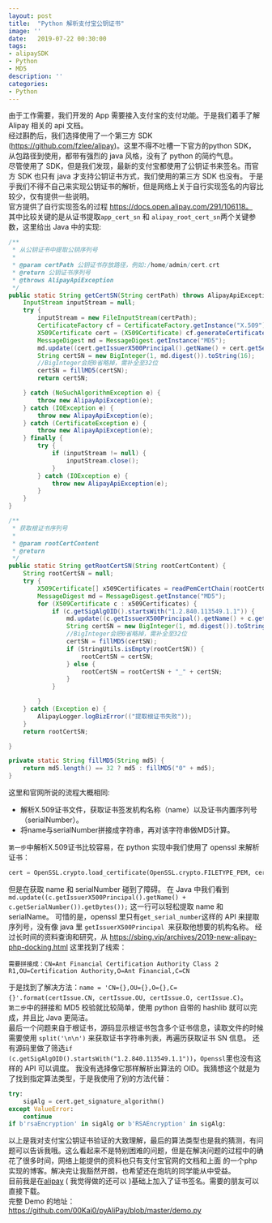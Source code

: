 ```yaml
---
layout: post
title:  "Python 解析支付宝公钥证书"
image: ''
date:   2019-07-22 00:30:00
tags:
- alipaySDK
- Python
- MD5
description: ''
categories:
- Python
---
```


由于工作需要，我们开发的 App 需要接入支付宝的支付功能。于是我们着手了解 Alipay 相关的 api 文档。   
经过斟酌后，我们选择使用了一个第三方 SDK (https://github.com/fzlee/alipay)。这里不得不吐槽一下官方的python SDK，
从包路径到使用，都带有强烈的 java 风格，没有了 python 的简约气息。   
尽管使用了 SDK，但是我们发现，最新的支付宝都使用了公钥证书来签名。而官方 SDK 也只有 java 才支持公钥证书方式，我们使用的第三方 SDK 也没有。
于是乎我们不得不自己来实现公钥证书的解析，但是网络上关于自行实现签名的内容比较少，仅有提供一些说明。   
官方提供了自行实现签名的过程 https://docs.open.alipay.com/291/106118。   
其中比较关键的是从证书提取`app_cert_sn` 和 `alipay_root_cert_sn`两个关键参数，这里给出 Java 中的实现:
```java
/**
 * 从公钥证书中提取公钥序列号
 *
 * @param certPath 公钥证书存放路径，例如:/home/admin/cert.crt
 * @return 公钥证书序列号
 * @throws AlipayApiException
 */
public static String getCertSN(String certPath) throws AlipayApiException {
    InputStream inputStream = null;
    try {
        inputStream = new FileInputStream(certPath);
        CertificateFactory cf = CertificateFactory.getInstance("X.509");
        X509Certificate cert = (X509Certificate) cf.generateCertificate(inputStream);
        MessageDigest md = MessageDigest.getInstance("MD5");
        md.update((cert.getIssuerX500Principal().getName() + cert.getSerialNumber()).getBytes());
        String certSN = new BigInteger(1, md.digest()).toString(16);
        //BigInteger会把0省略掉，需补全至32位
        certSN = fillMD5(certSN);
        return certSN;

    } catch (NoSuchAlgorithmException e) {
        throw new AlipayApiException(e);
    } catch (IOException e) {
        throw new AlipayApiException(e);
    } catch (CertificateException e) {
        throw new AlipayApiException(e);
    } finally {
        try {
            if (inputStream != null) {
                inputStream.close();
            }
        } catch (IOException e) {
            throw new AlipayApiException(e);
        }
    }
}

/**
 * 获取根证书序列号
 *
 * @param rootCertContent
 * @return
 */
public static String getRootCertSN(String rootCertContent) {
    String rootCertSN = null;
    try {
        X509Certificate[] x509Certificates = readPemCertChain(rootCertContent);
        MessageDigest md = MessageDigest.getInstance("MD5");
        for (X509Certificate c : x509Certificates) {
            if (c.getSigAlgOID().startsWith("1.2.840.113549.1.1")) {
                md.update((c.getIssuerX500Principal().getName() + c.getSerialNumber()).getBytes());
                String certSN = new BigInteger(1, md.digest()).toString(16);
                //BigInteger会把0省略掉，需补全至32位
                certSN = fillMD5(certSN);
                if (StringUtils.isEmpty(rootCertSN)) {
                    rootCertSN = certSN;
                } else {
                    rootCertSN = rootCertSN + "_" + certSN;
                }
            }

        }
    } catch (Exception e) {
        AlipayLogger.logBizError(("提取根证书失败"));
    }
    return rootCertSN;

}

private static String fillMD5(String md5) {
    return md5.length() == 32 ? md5 : fillMD5("0" + md5);
}

```

这里和官网所说的流程大概相同:
* 解析X.509证书文件，获取证书签发机构名称（name）以及证书内置序列号（serialNumber）。   
* 将name与serialNumber拼接成字符串，再对该字符串做MD5计算。

`第一步`中解析X.509证书比较容易，在 python 实现中我们使用了 openssl 来解析证书：
```python
cert = OpenSSL.crypto.load_certificate(OpenSSL.crypto.FILETYPE_PEM, cert)
```
但是在获取 name 和 serialNumber 碰到了障碍。
在 Java 中我们看到 `md.update((c.getIssuerX500Principal().getName() + c.getSerialNumber()).getBytes());` 这一行可以轻松提取 name 和 serialName。
可惜的是，openssl 里只有`get_serial_number`这样的 API 来提取序列号，没有像 java 里 `getIssuerX500Principal `来获取他想要的机构名称。
经过长时间的资料查询和研究，从 https://sbing.vip/archives/2019-new-alipay-php-docking.html 这里找到了线索：
```
需要拼接成：CN=Ant Financial Certification Authority Class 2 R1,OU=Certification Authority,O=Ant Financial,C=CN
```
于是找到了解决方法：`name = 'CN={},OU={},O={},C={}'.format(certIssue.CN, certIssue.OU, certIssue.O, certIssue.C)`。   
`第二步`中的拼接和 MD5 校验就比较简单，使用 python 自带的 hashlib 就可以完成，并且比 Java 更简洁。   
最后一个问题来自于根证书，源码显示根证书包含多个证书信息，读取文件的时候需要使用 `split('\n\n')` 来获取证书字符串列表，再遍历获取证书 SN 信息。
还有源码里做了筛选`if (c.getSigAlgOID().startsWith("1.2.840.113549.1.1"))`，`Openssl`里也没有这样的 API 可以调度。
我没有选择像它那样解析出算法的 OID。我猜想这个就是为了找到指定算法类型，于是我使用了别的方法代替：
```python
try:
    sigAlg = cert.get_signature_algorithm()
except ValueError:
    continue
if b'rsaEncryption' in sigAlg or b'RSAEncryption' in sigAlg:
```


以上是我对支付宝公钥证书验证的大致理解，最后的算法类型也是我的猜测，有问题可以告诉我哦。这么看起来不是特别困难的问题，但是在解决问题的过程中的确花了很多时间，网络上能提供的资料也只有支付宝官网的文档和上面
的一个php实现的博客。解决完让我豁然开朗，也希望还在炮坑的同学能从中受益。   
目前我是在[alipay](https://github.com/fzlee/alipay) ( 我觉得做的还可以 )基础上加入了证书签名。需要的朋友可以直接下载。   
完整 Demo 的地址：https://github.com/00Kai0/pyAliPay/blob/master/demo.py
